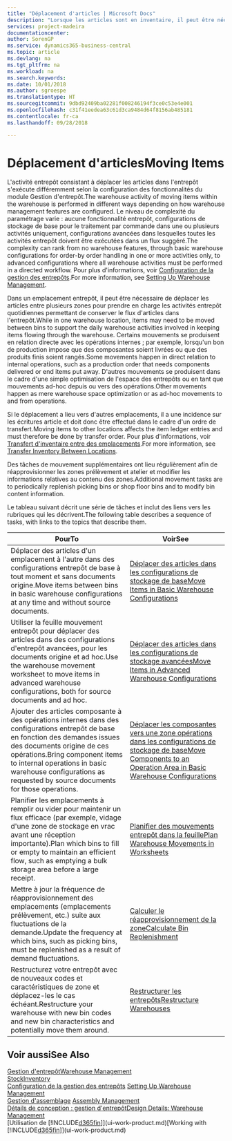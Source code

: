 ```yaml
---
title: "Déplacement d'articles | Microsoft Docs"
description: "Lorsque les articles sont en inventaire, il peut être nécessaire de les déplacer entre plusieurs zones pour prendre en charge les activités entrepôt quotidiennes permettant de conserver le flux d'articles dans l'entrepôt. Certains mouvements se produisent en relation directe avec les opérations internes ; par exemple, lorsqu'un bon de production impose que des composantes soient livrées ou que des produits finis soient rangés. D'autres mouvements se produisent dans le cadre d'une simple optimisation de l'espace des entrepôts ou en tant que mouvements ad-hoc depuis ou vers des opérations."
services: project-madeira
documentationcenter: 
author: SorenGP
ms.service: dynamics365-business-central
ms.topic: article
ms.devlang: na
ms.tgt_pltfrm: na
ms.workload: na
ms.search.keywords: 
ms.date: 10/01/2018
ms.author: sgroespe
ms.translationtype: HT
ms.sourcegitcommit: 9dbd92409ba02281f008246194f3ce0c53e4e001
ms.openlocfilehash: c31f41eedea63c61d3ca9484d64f8156ab485181
ms.contentlocale: fr-ca
ms.lasthandoff: 09/28/2018

---
```

# <a name="moving-items"></a><span data-ttu-id="f9584-105">Déplacement d'articles</span><span class="sxs-lookup"><span data-stu-id="f9584-105">Moving Items</span></span>
<span data-ttu-id="f9584-106">L'activité entrepôt consistant à déplacer les articles dans l'entrepôt s'exécute différemment selon la configuration des fonctionnalités du module Gestion d'entrepôt.</span><span class="sxs-lookup"><span data-stu-id="f9584-106">The warehouse activity of moving items within the warehouse is performed in different ways depending on how warehouse management features are configured.</span></span> <span data-ttu-id="f9584-107">Le niveau de complexité du paramétrage varie : aucune fonctionnalité entrepôt, configurations de stockage de base pour le traitement par commande dans une ou plusieurs activités uniquement, configurations avancées dans lesquelles toutes les activités entrepôt doivent être exécutées dans un flux suggéré.</span><span class="sxs-lookup"><span data-stu-id="f9584-107">The complexity can rank from no warehouse features, through basic warehouse configurations for order-by order handling in one or more activities only, to advanced configurations where all warehouse activities must be performed in a directed workflow.</span></span> <span data-ttu-id="f9584-108">Pour plus d'informations, voir [Configuration de la gestion des entrepôts](warehouse-setup-warehouse.md).</span><span class="sxs-lookup"><span data-stu-id="f9584-108">For more information, see [Setting Up Warehouse Management](warehouse-setup-warehouse.md).</span></span>

<span data-ttu-id="f9584-109">Dans un emplacement entrepôt, il peut être nécessaire de déplacer les articles entre plusieurs zones pour prendre en charge les activités entrepôt quotidiennes permettant de conserver le flux d'articles dans l'entrepôt.</span><span class="sxs-lookup"><span data-stu-id="f9584-109">While in one warehouse location, items may need to be moved between bins to support the daily warehouse activities involved in keeping items flowing through the warehouse.</span></span> <span data-ttu-id="f9584-110">Certains mouvements se produisent en relation directe avec les opérations internes ; par exemple, lorsqu'un bon de production impose que des composantes soient livrées ou que des produits finis soient rangés.</span><span class="sxs-lookup"><span data-stu-id="f9584-110">Some movements happen in direct relation to internal operations, such as a production order that needs components delivered or end items put away.</span></span> <span data-ttu-id="f9584-111">D'autres mouvements se produisent dans le cadre d'une simple optimisation de l'espace des entrepôts ou en tant que mouvements ad-hoc depuis ou vers des opérations.</span><span class="sxs-lookup"><span data-stu-id="f9584-111">Other movements happen as mere warehouse space optimization or as ad-hoc movements to and from operations.</span></span>

<span data-ttu-id="f9584-112">Si le déplacement a lieu vers d'autres emplacements, il a une incidence sur les écritures article et doit donc être effectué dans le cadre d'un ordre de transfert.</span><span class="sxs-lookup"><span data-stu-id="f9584-112">Moving items to other locations affects the item ledger entries and must therefore be done by transfer order.</span></span> <span data-ttu-id="f9584-113">Pour plus d'informations, voir [Transfert d'inventaire entre des emplacements](inventory-how-transfer-between-locations.md).</span><span class="sxs-lookup"><span data-stu-id="f9584-113">For more information, see [Transfer Inventory Between Locations](inventory-how-transfer-between-locations.md).</span></span>  

<span data-ttu-id="f9584-114">Des tâches de mouvement supplémentaires ont lieu régulièrement afin de réapprovisionner les zones prélèvement et atelier et modifier les informations relatives au contenu des zones.</span><span class="sxs-lookup"><span data-stu-id="f9584-114">Additional movement tasks are to periodically replenish picking bins or shop floor bins and to modify bin content information.</span></span>  

 <span data-ttu-id="f9584-115">Le tableau suivant décrit une série de tâches et inclut des liens vers les rubriques qui les décrivent.</span><span class="sxs-lookup"><span data-stu-id="f9584-115">The following table describes a sequence of tasks, with links to the topics that describe them.</span></span>   

|<span data-ttu-id="f9584-116">**Pour**</span><span class="sxs-lookup"><span data-stu-id="f9584-116">**To**</span></span>|<span data-ttu-id="f9584-117">**Voir**</span><span class="sxs-lookup"><span data-stu-id="f9584-117">**See**</span></span>|  
|------------|-------------|  
|<span data-ttu-id="f9584-118">Déplacer des articles d'un emplacement à l'autre dans des configurations entrepôt de base à tout moment et sans documents origine.</span><span class="sxs-lookup"><span data-stu-id="f9584-118">Move items between bins in basic warehouse configurations at any time and without source documents.</span></span>|[<span data-ttu-id="f9584-119">Déplacer des articles dans les configurations de stockage de base</span><span class="sxs-lookup"><span data-stu-id="f9584-119">Move Items in Basic Warehouse Configurations</span></span>](warehouse-how-to-move-items-ad-hoc-in-basic-warehousing.md)|
|<span data-ttu-id="f9584-120">Utiliser la feuille mouvement entrepôt pour déplacer des articles dans des configurations d'entrepôt avancées, pour les documents origine et ad hoc.</span><span class="sxs-lookup"><span data-stu-id="f9584-120">Use the warehouse movement worksheet to move items in advanced warehouse configurations, both for source documents and ad hoc.</span></span>|[<span data-ttu-id="f9584-121">Déplacer des articles dans les configurations de stockage avancées</span><span class="sxs-lookup"><span data-stu-id="f9584-121">Move Items in Advanced Warehouse Configurations</span></span>](warehouse-how-to-move-items-in-advanced-warehousing.md)|  
|<span data-ttu-id="f9584-122">Ajouter des articles composante à des opérations internes dans des configurations entrepôt de base en fonction des demandes issues des documents origine de ces opérations.</span><span class="sxs-lookup"><span data-stu-id="f9584-122">Bring component items to internal operations in basic warehouse configurations as requested by source documents for those operations.</span></span>|[<span data-ttu-id="f9584-123">Déplacer les composantes vers une zone opérations dans les configurations de stockage de base</span><span class="sxs-lookup"><span data-stu-id="f9584-123">Move Components to an Operation Area in Basic Warehouse Configurations</span></span>](warehouse-how-to-move-components-to-an-operation-area-in-basic-warehousing.md)|
|<span data-ttu-id="f9584-124">Planifier les emplacements à remplir ou vider pour maintenir un flux efficace (par exemple, vidage d'une zone de stockage en vrac avant une réception importante).</span><span class="sxs-lookup"><span data-stu-id="f9584-124">Plan which bins to fill or empty to maintain an efficient flow, such as emptying a bulk storage area before a large receipt.</span></span>|[<span data-ttu-id="f9584-125">Planifier des mouvements entrepôt dans la feuille</span><span class="sxs-lookup"><span data-stu-id="f9584-125">Plan Warehouse Movements in Worksheets</span></span>](warehouse-how-to-plan-warehouse-movements-in-worksheets.md)|
|<span data-ttu-id="f9584-126">Mettre à jour la fréquence de réapprovisionnement des emplacements (emplacements prélèvement, etc.) suite aux fluctuations de la demande.</span><span class="sxs-lookup"><span data-stu-id="f9584-126">Update the frequency at which bins, such as picking bins, must be replenished as a result of demand fluctuations.</span></span>|[<span data-ttu-id="f9584-127">Calculer le réapprovisionnement de la zone</span><span class="sxs-lookup"><span data-stu-id="f9584-127">Calculate Bin Replenishment</span></span>](warehouse-how-to-calculate-bin-replenishment.md)|
|<span data-ttu-id="f9584-128">Restructurez votre entrepôt avec de nouveaux codes et caractéristiques de zone et déplacez-les le cas échéant.</span><span class="sxs-lookup"><span data-stu-id="f9584-128">Restructure your warehouse with new bin codes and new bin characteristics and potentially move them around.</span></span>|[<span data-ttu-id="f9584-129">Restructurer les entrepôts</span><span class="sxs-lookup"><span data-stu-id="f9584-129">Restructure Warehouses</span></span>](warehouse-how-to-restructure-warehouses.md)|  

## <a name="see-also"></a><span data-ttu-id="f9584-130">Voir aussi</span><span class="sxs-lookup"><span data-stu-id="f9584-130">See Also</span></span>  
[<span data-ttu-id="f9584-131">Gestion d'entrepôt</span><span class="sxs-lookup"><span data-stu-id="f9584-131">Warehouse Management</span></span>](warehouse-manage-warehouse.md)  
[<span data-ttu-id="f9584-132">Stock</span><span class="sxs-lookup"><span data-stu-id="f9584-132">Inventory</span></span>](inventory-manage-inventory.md)  
<span data-ttu-id="f9584-133">[Configuration de la gestion des entrepôts](warehouse-setup-warehouse.md)   </span><span class="sxs-lookup"><span data-stu-id="f9584-133">[Setting Up Warehouse Management](warehouse-setup-warehouse.md)   </span></span>  
<span data-ttu-id="f9584-134">[Gestion d'assemblage](assembly-assemble-items.md)  </span><span class="sxs-lookup"><span data-stu-id="f9584-134">[Assembly Management](assembly-assemble-items.md)  </span></span>  
[<span data-ttu-id="f9584-135">Détails de conception : gestion d'entrepôt</span><span class="sxs-lookup"><span data-stu-id="f9584-135">Design Details: Warehouse Management</span></span>](design-details-warehouse-management.md)  
<span data-ttu-id="f9584-136">[Utilisation de [!INCLUDE[d365fin](includes/d365fin_md.md)]](ui-work-product.md)</span><span class="sxs-lookup"><span data-stu-id="f9584-136">[Working with [!INCLUDE[d365fin](includes/d365fin_md.md)]](ui-work-product.md)</span></span>

